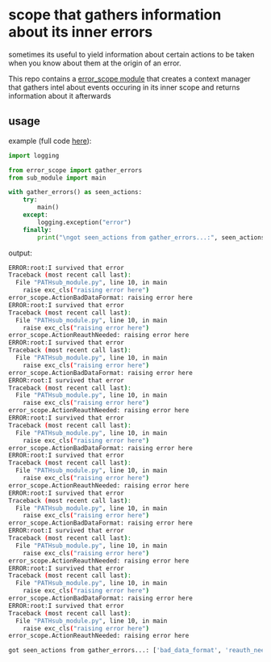 # scope that gathers information about its inner errors

sometimes its useful to yield information about certain actions to be taken when you know about them at the origin of an error.

This repo contains a [error_scope module](./error_scope.py) that creates a context manager that gathers intel about events occuring in its inner scope and returns information about it afterwards

## usage

example (full code [here](./test.py)):

```python
import logging

from error_scope import gather_errors
from sub_module import main

with gather_errors() as seen_actions:
    try:
        main()
    except:
        logging.exception("error")
    finally:
        print("\ngot seen_actions from gather_errors...:", seen_actions)

```

output:

```bash
ERROR:root:I survived that error
Traceback (most recent call last):
  File "PATHsub_module.py", line 10, in main
    raise exc_cls("raising error here")
error_scope.ActionBadDataFormat: raising error here
ERROR:root:I survived that error
Traceback (most recent call last):
  File "PATHsub_module.py", line 10, in main
    raise exc_cls("raising error here")
error_scope.ActionReauthNeeded: raising error here
ERROR:root:I survived that error
Traceback (most recent call last):
  File "PATHsub_module.py", line 10, in main
    raise exc_cls("raising error here")
error_scope.ActionBadDataFormat: raising error here
ERROR:root:I survived that error
Traceback (most recent call last):
  File "PATHsub_module.py", line 10, in main
    raise exc_cls("raising error here")
error_scope.ActionReauthNeeded: raising error here
ERROR:root:I survived that error
Traceback (most recent call last):
  File "PATHsub_module.py", line 10, in main
    raise exc_cls("raising error here")
error_scope.ActionBadDataFormat: raising error here
ERROR:root:I survived that error
Traceback (most recent call last):
  File "PATHsub_module.py", line 10, in main
    raise exc_cls("raising error here")
error_scope.ActionReauthNeeded: raising error here
ERROR:root:I survived that error
Traceback (most recent call last):
  File "PATHsub_module.py", line 10, in main
    raise exc_cls("raising error here")
error_scope.ActionBadDataFormat: raising error here
ERROR:root:I survived that error
Traceback (most recent call last):
  File "PATHsub_module.py", line 10, in main
    raise exc_cls("raising error here")
error_scope.ActionReauthNeeded: raising error here
ERROR:root:I survived that error
Traceback (most recent call last):
  File "PATHsub_module.py", line 10, in main
    raise exc_cls("raising error here")
error_scope.ActionBadDataFormat: raising error here
ERROR:root:I survived that error
Traceback (most recent call last):
  File "PATHsub_module.py", line 10, in main
    raise exc_cls("raising error here")
error_scope.ActionReauthNeeded: raising error here

got seen_actions from gather_errors...: ['bad_data_format', 'reauth_needed']
```